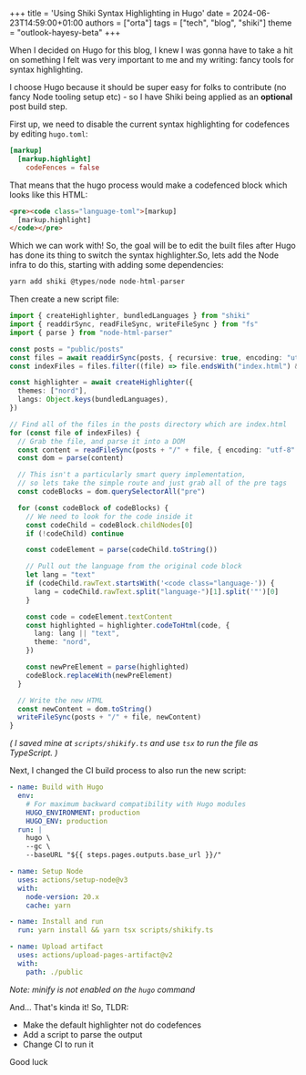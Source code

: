 +++
title = 'Using Shiki Syntax Highlighting in Hugo'
date = 2024-06-23T14:59:00+01:00
authors = ["orta"]
tags = ["tech", "blog", "shiki"]
theme = "outlook-hayesy-beta"
+++

When I decided on Hugo for this blog, I knew I was gonna have to take a hit on something I felt was very important to me and my writing: fancy tools for syntax highlighting.

I choose Hugo because it should be super easy for folks to contribute (no fancy Node tooling setup etc) - so I have Shiki being applied as an **optional** post build step.

First up, we need to disable the current syntax highlighting for codefences by editing `hugo.toml`:

```toml
[markup]
  [markup.highlight]
    codeFences = false
```

That means that the hugo process would make a codefenced block which looks like this HTML:

```html
<pre><code class="language-toml">[markup]
  [markup.highlight]
</code></pre>
```

Which we can work with! So, the goal will be to edit the built files after Hugo has done its thing to switch the syntax highlighter.So, lets add the Node infra to do this, starting with adding some dependencies:

```ts
yarn add shiki @types/node node-html-parser
```

Then create a new script file:

```ts
import { createHighlighter, bundledLanguages } from "shiki"
import { readdirSync, readFileSync, writeFileSync } from "fs"
import { parse } from "node-html-parser"

const posts = "public/posts"
const files = await readdirSync(posts, { recursive: true, encoding: "utf-8" })
const indexFiles = files.filter((file) => file.endsWith("index.html") && file.split("/").length > 3)

const highlighter = await createHighlighter({
  themes: ["nord"],
  langs: Object.keys(bundledLanguages),
})

// Find all of the files in the posts directory which are index.html
for (const file of indexFiles) {
  // Grab the file, and parse it into a DOM
  const content = readFileSync(posts + "/" + file, { encoding: "utf-8" }) 
  const dom = parse(content)

  // This isn't a particularly smart query implementation,
  // so lets take the simple route and just grab all of the pre tags
  const codeBlocks = dom.querySelectorAll("pre")

  for (const codeBlock of codeBlocks) {
    // We need to look for the code inside it
    const codeChild = codeBlock.childNodes[0]
    if (!codeChild) continue

    const codeElement = parse(codeChild.toString())

    // Pull out the language from the original code block
    let lang = "text"
    if (codeChild.rawText.startsWith('<code class="language-')) {
      lang = codeChild.rawText.split("language-")[1].split('"')[0]
    }

    const code = codeElement.textContent
    const highlighted = highlighter.codeToHtml(code, {
      lang: lang || "text",
      theme: "nord",
    })

    const newPreElement = parse(highlighted)
    codeBlock.replaceWith(newPreElement)
  }

  // Write the new HTML
  const newContent = dom.toString()
  writeFileSync(posts + "/" + file, newContent)
}
```

_( I saved mine at `scripts/shikify.ts` and use `tsx` to run the file as TypeScript. )_

Next, I changed the CI build process to also run the new script:

```yml
- name: Build with Hugo
  env:
    # For maximum backward compatibility with Hugo modules
    HUGO_ENVIRONMENT: production
    HUGO_ENV: production
  run: |
    hugo \
    --gc \
    --baseURL "${{ steps.pages.outputs.base_url }}/"  

- name: Setup Node
  uses: actions/setup-node@v3
  with:
    node-version: 20.x
    cache: yarn

- name: Install and run
  run: yarn install && yarn tsx scripts/shikify.ts

- name: Upload artifact
  uses: actions/upload-pages-artifact@v2
  with:
    path: ./public

```

_Note: minify is not enabled on the `hugo` command_

And... That's kinda it! So, TLDR:

- Make the default highlighter not do codefences
- Add a script to parse the output
- Change CI to run it

Good luck